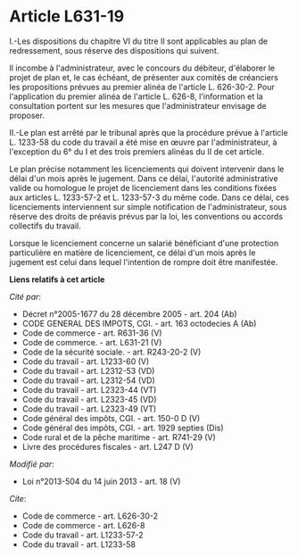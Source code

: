 # Article L631-19

I.-Les dispositions du chapitre VI du titre II sont applicables au plan de redressement, sous réserve des dispositions qui
suivent. 

Il incombe à l'administrateur, avec le concours du débiteur, d'élaborer le projet de plan et, le cas échéant, de présenter
aux comités de créanciers les propositions prévues au premier alinéa de l'article L. 626-30-2. Pour l'application du premier
alinéa de l'article L. 626-8, l'information et la consultation portent sur les mesures que l'administrateur envisage de
proposer. 

II.-Le plan est arrêté par le tribunal après que la procédure prévue à l'article L. 1233-58 du code du travail a été mise en
œuvre par l'administrateur, à l'exception du 6° du I et des trois premiers alinéas du II de cet article. 

Le plan précise notamment les licenciements qui doivent intervenir dans le délai d'un mois après le jugement. Dans ce délai,
l'autorité administrative valide ou homologue le projet de licenciement dans les conditions fixées aux articles L. 1233-57-2
et L. 1233-57-3 du même code. Dans ce délai, ces licenciements interviennent sur simple notification de l'administrateur,
sous réserve des droits de préavis prévus par la loi, les conventions ou accords collectifs du travail. 

Lorsque le licenciement concerne un salarié bénéficiant d'une protection particulière en matière de licenciement, ce délai
d'un mois après le jugement est celui dans lequel l'intention de rompre doit être manifestée.

**Liens relatifs à cet article**

_Cité par_:

  - Décret n°2005-1677 du 28 décembre 2005 - art. 204 (Ab)
  - CODE GENERAL DES IMPOTS, CGI. - art. 163 octodecies A (Ab)
  - Code de commerce - art. R631-36 (V)
  - Code de commerce. - art. L631-21 (V)
  - Code de la sécurité sociale. - art. R243-20-2 (V)
  - Code du travail - art. L1233-60 (V)
  - Code du travail - art. L2312-53 (VD)
  - Code du travail - art. L2312-54 (VD)
  - Code du travail - art. L2323-44 (VT)
  - Code du travail - art. L2323-45 (VD)
  - Code du travail - art. L2323-49 (VT)
  - Code général des impôts, CGI. - art. 150-0 D (V)
  - Code général des impôts, CGI. - art. 1929 septies (Dis)
  - Code rural et de la pêche maritime - art. R741-29 (V)
  - Livre des procédures fiscales - art. L247 D (V)

_Modifié par_:

  - Loi n°2013-504 du 14 juin 2013 - art. 18 (V)

_Cite_:

  - Code de commerce - art. L626-30-2
  - Code de commerce - art. L626-8
  - Code du travail - art. L1233-57-2
  - Code du travail - art. L1233-58
